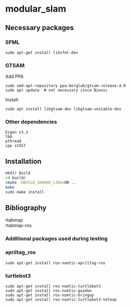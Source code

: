 # modular_slam

## Necessary packages

### SFML
```
sudo apt-get install libsfml-dev
```

### GTSAM
Add PPA
```
sudo add-apt-repository ppa:borglab/gtsam-release-4.0
sudo apt update  # not necessary since Bionic
```
Install:
```
sudo apt install libgtsam-dev libgtsam-unstable-dev
```

### Other dependencies
```
Eigen v3.3
tbb
pthread 
cpp std17
```

## Installation
```bash
mkdir build
cd build/
cmake -DBUILD_SHARED_LIBS=ON ..
make 
sudo make install
```

## Bibliography
rtabmap  
rtabmap-ros  

### Additional packages used during testing

### apriltag_ros
```
sudo apt-get install ros-noetic-apriltag-ros
```

### turtlebot3
```
sudo apt-get install ros-noetic-turtlebot3
sudo apt-get install ros-noetic-gazebo
sudo apt-get install ros-noetic-bringup
sudo apt-get install ros-noetic-turtlebot3-teleop
```